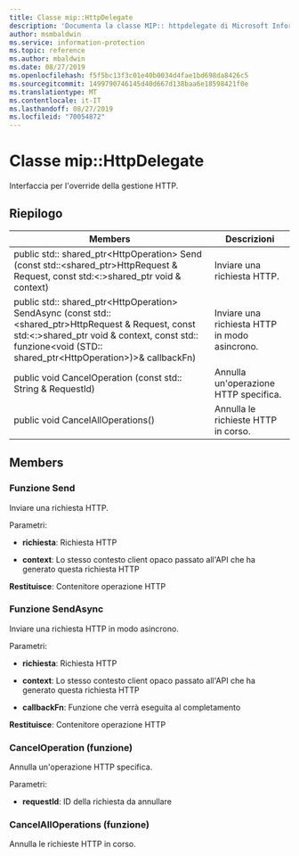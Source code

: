 ```yaml
---
title: Classe mip::HttpDelegate
description: 'Documenta la classe MIP:: httpdelegate di Microsoft Information Protection (MIP) SDK.'
author: msmbaldwin
ms.service: information-protection
ms.topic: reference
ms.author: mbaldwin
ms.date: 08/27/2019
ms.openlocfilehash: f5f5bc13f3c01e40b0034d4fae1bd698da8426c5
ms.sourcegitcommit: 1499790746145d40d667d138baa6e18598421f0e
ms.translationtype: MT
ms.contentlocale: it-IT
ms.lasthandoff: 08/27/2019
ms.locfileid: "70054872"
---
```

# <a name="class-miphttpdelegate"></a>Classe mip::HttpDelegate 
Interfaccia per l'override della gestione HTTP.
  
## <a name="summary"></a>Riepilogo
 Members                        | Descrizioni                                
--------------------------------|---------------------------------------------
public std:: shared_ptr\<HttpOperation\> Send (const std::\<shared_ptr\>HttpRequest & Request, const std:\<:\>shared_ptr void & context)  |  Inviare una richiesta HTTP.
public std:: shared_ptr\<HttpOperation\> SendAsync (const std::\<shared_ptr\>HttpRequest & Request, const std:\<:\>shared_ptr void & context, const std:: funzione\<void (STD:: shared_ptr\<HttpOperation\>)\>& callbackFn)  |  Inviare una richiesta HTTP in modo asincrono.
public void CancelOperation (const std:: String & RequestId)  |  Annulla un'operazione HTTP specifica.
public void CancelAllOperations()  |  Annulla le richieste HTTP in corso.
  
## <a name="members"></a>Members
  
### <a name="send-function"></a>Funzione Send
Inviare una richiesta HTTP.

Parametri:  
* **richiesta**: Richiesta HTTP 


* **context**: Lo stesso contesto client opaco passato all'API che ha generato questa richiesta HTTP



  
**Restituisce**: Contenitore operazione HTTP
  
### <a name="sendasync-function"></a>Funzione SendAsync
Inviare una richiesta HTTP in modo asincrono.

Parametri:  
* **richiesta**: Richiesta HTTP 


* **context**: Lo stesso contesto client opaco passato all'API che ha generato questa richiesta HTTP 


* **callbackFn**: Funzione che verrà eseguita al completamento



  
**Restituisce**: Contenitore operazione HTTP
  
### <a name="canceloperation-function"></a>CancelOperation (funzione)
Annulla un'operazione HTTP specifica.

Parametri:  
* **requestId**: ID della richiesta da annullare


  
### <a name="cancelalloperations-function"></a>CancelAllOperations (funzione)
Annulla le richieste HTTP in corso.